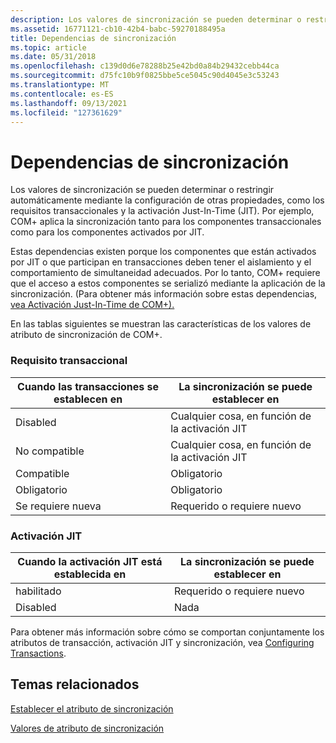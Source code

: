 ```yaml
---
description: Los valores de sincronización se pueden determinar o restringir automáticamente mediante la configuración de otras propiedades, como los requisitos transaccionales y la activación Just-In-Time (JIT).
ms.assetid: 16771121-cb10-42b4-babc-59270188495a
title: Dependencias de sincronización
ms.topic: article
ms.date: 05/31/2018
ms.openlocfilehash: c139d0d6e78288b25e42bd0a84b29432cebb44ca
ms.sourcegitcommit: d75fc10b9f0825bbe5ce5045c90d4045e3c53243
ms.translationtype: MT
ms.contentlocale: es-ES
ms.lasthandoff: 09/13/2021
ms.locfileid: "127361629"
---
```

# <a name="synchronization-dependencies"></a>Dependencias de sincronización

Los valores de sincronización se pueden determinar o restringir automáticamente mediante la configuración de otras propiedades, como los requisitos transaccionales y la activación Just-In-Time (JIT). Por ejemplo, COM+ aplica la sincronización tanto para los componentes transaccionales como para los componentes activados por JIT.

Estas dependencias existen porque los componentes que están activados por JIT o que participan en transacciones deben tener el aislamiento y el comportamiento de simultaneidad adecuados. Por lo tanto, COM+ requiere que el acceso a estos componentes se serializó mediante la aplicación de la sincronización. (Para obtener más información sobre estas dependencias, [vea Activación Just-In-Time de COM+).](com--just-in-time-activation.md)

En las tablas siguientes se muestran las características de los valores de atributo de sincronización de COM+.

### <a name="transactional-requirement"></a>Requisito transaccional



| Cuando las transacciones se establecen en | La sincronización se puede establecer en                    |
|------------------------------|--------------------------------------------------|
| Disabled<br/>          | Cualquier cosa, en función de la activación JIT<br/> |
| No compatible<br/>     | Cualquier cosa, en función de la activación JIT<br/> |
| Compatible<br/>         | Obligatorio<br/>                              |
| Obligatorio<br/>          | Obligatorio<br/>                              |
| Se requiere nueva<br/>      | Requerido o requiere nuevo<br/>              |



 

### <a name="jit-activation"></a>Activación JIT



| Cuando la activación JIT está establecida en | La sincronización se puede establecer en       |
|-------------------------------|-------------------------------------|
| habilitado<br/>            | Requerido o requiere nuevo<br/> |
| Disabled<br/>           | Nada<br/>                 |



 

Para obtener más información sobre cómo se comportan conjuntamente los atributos de transacción, activación JIT y sincronización, vea [Configuring Transactions](configuring-transactions.md).

## <a name="related-topics"></a>Temas relacionados

<dl> <dt>

[Establecer el atributo de sincronización](setting-the-synchronization-attribute.md)
</dt> <dt>

[Valores de atributo de sincronización](synchronization-attribute-values.md)
</dt> </dl>

 

 




